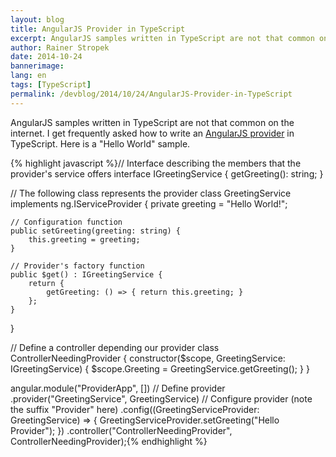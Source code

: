 ```yaml
---
layout: blog
title: AngularJS Provider in TypeScript
excerpt: AngularJS samples written in TypeScript are not that common on the internet. I get frequently asked how to write an AngularJS provider in TypeScript. Here is a "Hello World" sample.
author: Rainer Stropek
date: 2014-10-24
bannerimage: 
lang: en
tags: [TypeScript]
permalink: /devblog/2014/10/24/AngularJS-Provider-in-TypeScript
---
```


<p>AngularJS samples written in TypeScript are not that common on the internet. I get frequently asked how to write an <a href="https://docs.angularjs.org/guide/providers" target="_blank">AngularJS provider</a> in TypeScript. Here is a "Hello World" sample.</p>{% highlight javascript %}// Interface describing the members that the provider's service offers
interface IGreetingService {
    getGreeting(): string;
}

// The following class represents the provider
class GreetingService implements ng.IServiceProvider {
    private greeting = "Hello World!";

    // Configuration function
    public setGreeting(greeting: string) {
        this.greeting = greeting;
    }

    // Provider's factory function
    public $get() : IGreetingService {
        return {
            getGreeting: () => { return this.greeting; }
        };
    }
}

// Define a controller depending our provider
class ControllerNeedingProvider {
    constructor($scope, GreetingService: IGreetingService) {
        $scope.Greeting = GreetingService.getGreeting();
    }
}

angular.module("ProviderApp", [])
    // Define provider
    .provider("GreetingService", GreetingService)
    // Configure provider (note the suffix "Provider" here)
    .config((GreetingServiceProvider: GreetingService) => {
        GreetingServiceProvider.setGreeting("Hello Provider");
    })
    .controller("ControllerNeedingProvider", ControllerNeedingProvider);{% endhighlight %}